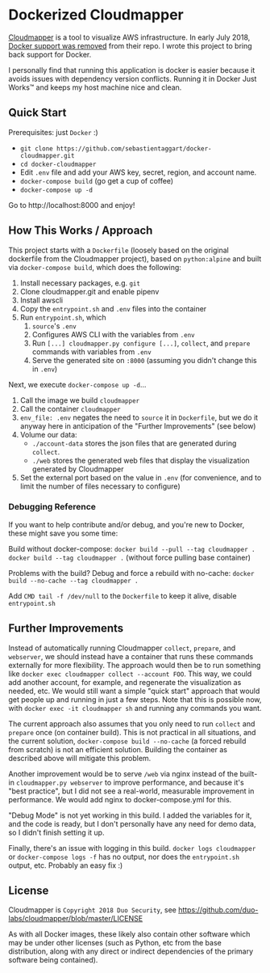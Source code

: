 # Dockerized Cloudmapper

[Cloudmapper](https://github.com/duo-labs/cloudmapper) is a tool to visualize AWS infrastructure.  In early July 2018, [Docker support was
removed](https://github.com/duo-labs/cloudmapper/commit/c430e5faab41e8355052e82fe9dea4d8f4beb654) from their repo.  I wrote this project to bring back support for Docker.

I personally find that running this application is docker is easier because it avoids issues with dependency version conflicts.  Running it in Docker Just Works™ and keeps my host machine nice and clean.

## Quick Start

Prerequisites: just `Docker` :)

- `git clone https://github.com/sebastientaggart/docker-cloudmapper.git`
- `cd docker-cloudmapper`
- Edit `.env` file and add your AWS key, secret, region, and account name.
- `docker-compose build` (go get a cup of coffee)
- `docker-compose up -d`

Go to http://localhost:8000 and enjoy!

## How This Works / Approach

This project starts with a `Dockerfile` (loosely based on the original dockerfile from the Cloudmapper project), based on `python:alpine` and built via `docker-compose build`, which does the following:

1. Install necessary packages, e.g. `git`
2. Clone cloudmapper.git and enable pipenv
3. Install awscli
4. Copy the `entrypoint.sh` and `.env` files into the container
5. Run `entrypoint.sh`, which
    1. `source`'s `.env`
    2. Configures AWS CLI with the variables from `.env`
    3. Run `[...] cloudmapper.py configure [...]`, `collect`, and `prepare` commands with variables from `.env`
    4. Serve the generated site on `:8000` (assuming you didn't change this in `.env`)

Next, we execute `docker-compose up -d`...

1. Call the image we build `cloudmapper`
2. Call the container `cloudmapper`
3. `env_file: .env` negates the need to `source` it in `Dockerfile`, but we do it anyway here in anticipation of the "Further Improvements" (see below)
4. Volume our data:
    - `./account-data` stores the json files that are generated during `collect`.
    - `./web` stores the generated web files that display the visualization generated by Cloudmapper
5. Set the external port based on the value in `.env` (for convenience, and to limit the number of files necessary to configure)

### Debugging Reference

If you want to help contribute and/or debug, and you're new to Docker, these might save you some time:

Build without docker-compose:
`docker build --pull --tag cloudmapper .`
`docker build --tag cloudmapper .` (without force pulling base container)

Problems with the build?  Debug and force a rebuild with no-cache:
`docker build --no-cache --tag cloudmapper .`

Add `CMD tail -f /dev/null` to the `Dockerfile` to keep it alive, disable `entrypoint.sh`

## Further Improvements

Instead of automatically running Cloudmapper `collect`, `prepare`, and `webserver`, we should instead have a container that runs these commands externally for more flexibility.  The approach would then be to run something like `docker exec cloudmapper collect --account FOO`.  This way, we could add another account, for example, and regenerate the visualization as needed, etc.  We would still want a simple "quick start" approach that would get people up and running in just a few steps.  Note that this is possible now, with `docker exec -it cloudmapper sh` and running any commands you want.

The current approach also assumes that you only need to run `collect` and `prepare` once (on container build).  This is not practical in all situations, and the current solution, `docker-compose build --no-cache` (a forced rebuild from scratch) is not an efficient solution.  Building the container as described above will mitigate this problem.

Another improvement would be to serve `/web` via nginx instead of the built-in `cloudmapper.py webserver` to improve performance, and because it's "best practice", but I did not see a real-world, measurable improvement in performance.  We would add nginx to docker-compose.yml for this.

"Debug Mode" is not yet working in this build.  I added the variables for it, and the code is ready, but I don't personally have any need for demo data, so I didn't finish setting it up.

Finally, there's an issue with logging in this build.  `docker logs cloudmapper` or `docker-compose logs -f` has no output, nor does the `entrypoint.sh` output, etc.  Probably an easy fix :)

## License

Cloudmapper is `Copyright 2018 Duo Security`, see https://github.com/duo-labs/cloudmapper/blob/master/LICENSE

As with all Docker images, these likely also contain other software which may be under other licenses (such as Python, etc from the base distribution, along with any direct or indirect dependencies of the primary software being contained).
